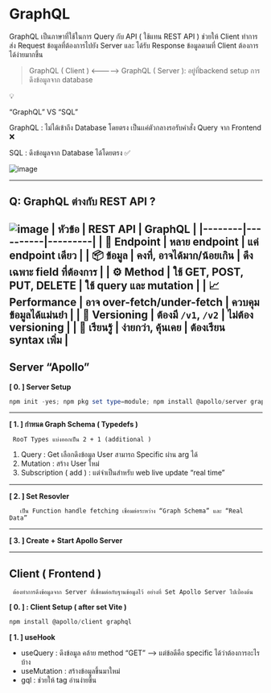 # GraphQL

GraphQL เป็นภาษาที่ใช้ในการ Query กับ API ( ใช้แทน REST API ) ช่วยให้ Client ทำการส่ง Request ข้อมูลที่ต้องการไปยัง Server และ ได้รับ Response ข้อมูลตามที่ Client ต้องการได้ง่ายมากขึ้น

> GraphQL ( Client ) <————> GraphQL ( Server ): อยู่ที่backend setup การดึงข้อมูลจาก database
> 

<aside>
💡

“GraphQL”  VS  “SQL”

GraphQL : ไม่ได้เข้าถึง Database โดยตรง เป็นเเค่ตัวกลางรอรับคำสั่ง Query จาก Frontend  ❌

 SQL         :   ดึงข้อมูลจาก Database ได้โดยตรง   ✅

</aside>

![image](https://github.com/user-attachments/assets/d55a1f46-d665-454c-ad8e-8ca79006b23a)

---

## Q:   GraphQL ต่างกับ REST API ?
![image](https://github.com/user-attachments/assets/5823f467-ab3b-4a0c-8a49-6a05bbf72188)
| หัวข้อ | REST API | GraphQL |
|--------|----------|---------|
| 📍 Endpoint | หลาย endpoint | แค่ endpoint เดียว |
| 📦 ข้อมูล | คงที่, อาจได้มาก/น้อยเกิน | ดึงเฉพาะ field ที่ต้องการ |
| ⚙️ Method | ใช้ GET, POST, PUT, DELETE | ใช้ query และ mutation |
| 📈 Performance | อาจ over-fetch/under-fetch | ควบคุมข้อมูลได้แม่นยำ |
| 🚧 Versioning | ต้องมี `/v1`, `/v2` | ไม่ต้อง versioning |
| 📡 เรียนรู้ | ง่ายกว่า, คุ้นเคย | ต้องเรียน syntax เพิ่ม |
---

## Server “Apollo”
 
**[ 0. ] Server Setup**

```powershell
npm init -yes; npm pkg set type=module; npm install @apollo/server graphql
```

---

**[ 1. ] กำหนด Graph Schema ( Typedefs )**

     RooT Types แบ่งออกเป็น 2 + 1 (additional )

1. Query : Get เลือกดึงข้อมูล User สามารถ Specific ผ่าน arg ได้
2. Mutation : สร้าง User ใหม่
3. Subscription ( add ) : แต่จำเป็นสำหรับ web live update “real time”

---

**[ 2. ] Set Resovler**

       เป็น Function handle fetching เชื่อมต่อระหว่าง “Graph Schema” และ “Real Data”   
---

**[ 3. ] Create  + Start Apollo Server** 

---

## Client ( Frontend )

     ต้องทำการดึงข้อมูลจาก Server ที่เชื่อมต่อกับฐานข้อมูลไว้ อย่างที่ Set Apollo Server ไปเบื้องต้น

**[ 0. ] : Client Setup  ( after set Vite )**

```powershell
npm install @apollo/client graphql
```

**[ 1. ] useHook**

- useQuery : ดึงข้อมูล คล้าย method “GET” —> แต่ข้อดีคือ specific ได้ว่าต้องการอะไรบ้าง
- useMutation : สร้างข้อมูลขึ้นมาใหม่
- gql : ช่วยให้ tag อ่านง่ายขึ้น
